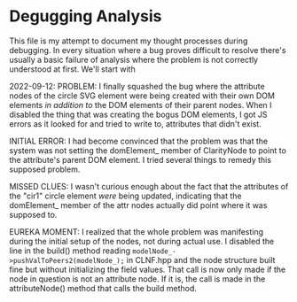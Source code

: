 # Degugging Analysis

This file is my attempt to document my thought processes during debugging. In every situation where a bug proves difficult to resolve there's usually a basic failure of analysis where the problem is not correctly understood at first. We'll start with

2022-09-12: 
PROBLEM: I finally squashed the bug where the attribute nodes of the circle SVG element were being created with their own DOM elements *in addition to* the DOM elements of their parent nodes. When I disabled the thing that was creating the bogus DOM elements, I got JS errors as it looked for and tried to write to, attributes that didn't exist.

INITIAL ERROR: I had become convinced that the problem was that the system was not setting the domElement_ member of ClarityNode to point to the attribute's parent DOM element. I tried several things to remedy this supposed problem.

MISSED CLUES: I wasn't curious enough about the fact that the attributes of the "cir1" circle element *were* being updated, indicating that the domElement_ member of the attr nodes actually did point where it was supposed to.

EUREKA MOMENT: I realized that the whole problem was manifesting during the initial setup of the nodes, not during actual use. I disabled the line in the build() method reading `modelNode_->pushValToPeers2(modelNode_);` in CLNF.hpp and the node structure built fine but without initializing the field values. That call is now only made if the node in question is not an attribute node. If it is, the call is made in the attributeNode() method that calls the build method.